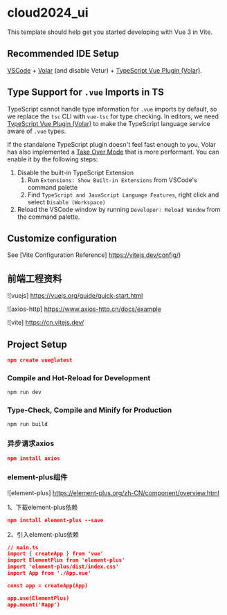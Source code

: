 # cloud2024_ui

This template should help get you started developing with Vue 3 in Vite.

## Recommended IDE Setup

[VSCode](https://code.visualstudio.com/) + [Volar](https://marketplace.visualstudio.com/items?itemName=Vue.volar) (and disable Vetur) + [TypeScript Vue Plugin (Volar)](https://marketplace.visualstudio.com/items?itemName=Vue.vscode-typescript-vue-plugin).

## Type Support for `.vue` Imports in TS

TypeScript cannot handle type information for `.vue` imports by default, so we replace the `tsc` CLI with `vue-tsc` for type checking. In editors, we need [TypeScript Vue Plugin (Volar)](https://marketplace.visualstudio.com/items?itemName=Vue.vscode-typescript-vue-plugin) to make the TypeScript language service aware of `.vue` types.

If the standalone TypeScript plugin doesn't feel fast enough to you, Volar has also implemented a [Take Over Mode](https://github.com/johnsoncodehk/volar/discussions/471#discussioncomment-1361669) that is more performant. You can enable it by the following steps:

1. Disable the built-in TypeScript Extension
    1) Run `Extensions: Show Built-in Extensions` from VSCode's command palette
    2) Find `TypeScript and JavaScript Language Features`, right click and select `Disable (Workspace)`
2. Reload the VSCode window by running `Developer: Reload Window` from the command palette.

## Customize configuration

See [Vite Configuration Reference] https://vitejs.dev/config/)

## 前端工程资料

![vuejs] https://vuejs.org/guide/quick-start.html

![axios-http] https://www.axios-http.cn/docs/example

![vite] https://cn.vitejs.dev/

## Project Setup

```json
npm create vue@latest
```

### Compile and Hot-Reload for Development

```sh
npm run dev
```

### Type-Check, Compile and Minify for Production

```sh
npm run build
```

### 异步请求axios

````json
npm install axios
````

### element-plus组件

![element-plus] https://element-plus.org/zh-CN/component/overview.html

1、下载element-plus依赖

```json
npm install element-plus --save
```

2、引入element-plus依赖

```json
// main.ts
import { createApp } from 'vue'
import ElementPlus from 'element-plus'
import 'element-plus/dist/index.css'
import App from './App.vue'

const app = createApp(App)

app.use(ElementPlus)
app.mount('#app')
```
